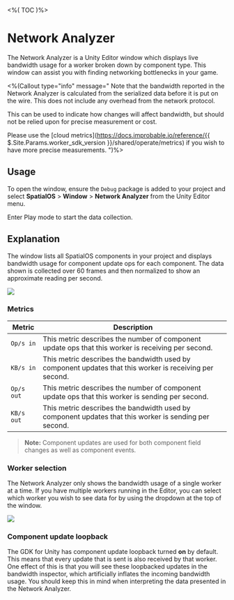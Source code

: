 <%( TOC )%>

# Network Analyzer

The Network Analyzer is a Unity Editor window which displays live bandwidth usage for a worker broken down by component type. This window can assist you with finding networking bottlenecks in your game.

<%(Callout type="info" message="
Note that the bandwidth reported in the Network Analyzer is calculated from the serialized data before it is put on the wire. This does not include any overhead from the network protocol.

This can be used to indicate how changes will affect bandwidth, but should not be relied upon for precise measurement or cost.

Please use the [cloud metrics](https://docs.improbable.io/reference/{{ $.Site.Params.worker_sdk_version }}/shared/operate/metrics) if you wish to have more precise measurements.
")%>

## Usage

To open the window, ensure the `Debug` package is added to your project and select **SpatialOS** > **Window** > **Network Analyzer** from the Unity Editor menu.

Enter Play mode to start the data collection.

## Explanation

The window lists all SpatialOS components in your project and displays bandwidth usage for component update ops for each component. The data shown is collected over 60 frames and then normalized to show an approximate reading per second.

<img src="{{.Site.BaseURL}}docs/assets/modules/debug/network-analyzer.png" style="margin: 0 auto; width: auto; display: block;" />

### Metrics

| Metric     | Description                                                                                             |
|------------|---------------------------------------------------------------------------------------------------------|
| `Op/s in`  | This metric describes the number of component update ops that this worker is receiving per second.      |
| `KB/s in`  | This metric describes the bandwidth used by component updates that this worker is receiving per second. |
| `Op/s out` | This metric describes the number of component update ops that this worker is sending per second.        |
| `KB/s out` | This metric describes the bandwidth used by component updates that this worker is sending per second.   |

> **Note:** Component updates are used for both component field changes as well as component events.

### Worker selection

The Network Analyzer only shows the bandwidth usage of a single worker at a time. If you have multiple workers running in the Editor, you can select which worker you wish to see data for by using the dropdown at the top of the window.

<img src="{{.Site.BaseURL}}docs/assets/modules/debug/network-analyzer-worker-selection.png" style="margin: 0 auto; width: auto; display: block;" />

### Component update loopback

The GDK for Unity has component update loopback turned **on** by default. This means that every update that is sent is also received by that worker. One effect of this is that you will see these loopbacked updates in the bandwidth inspector, which artificially inflates the incoming bandwidth usage. You should keep this in mind when interpreting the data presented in the Network Analyzer.
